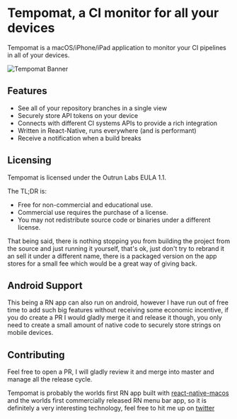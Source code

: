 # Tempomat, a CI monitor for all your devices

Tempomat is a macOS/iPhone/iPad application to monitor your CI pipelines in all of your devices.

![Tempomat Banner](https://github.com/ospfranco/tempomat/blob/master/assets/Banner1.jpg?raw=true)

## Features
- See all of your repository branches in a single view
- Securely store API tokens on your device
- Connects with different CI systems APIs to provide a rich integration
- Written in React-Native, runs everywhere (and is performant)
- Receive a notification when a build breaks

## Licensing
Tempomat is licensed under the Outrun Labs EULA 1.1.

The TL;DR is:

- Free for non-commercial and educational use.
- Commercial use requires the purchase of a license.
- You may not redistribute source code or binaries under a different license.

That being said, there is nothing stopping you from building the project from the source and just running it yourself, that's ok, just don't try to rebrand it an sell it under a different name, there is a packaged version on the app stores for a small fee which would be a great way of giving back.

## Android Support
This being a RN app can also run on android, however I have run out of free time to add such big features without receiving some economic incentive, if you do create a PR I would gladly merge it and release it though, you only need to create a small amount of native code to securely store strings on mobile devices.

## Contributing
Feel free to open a PR, I will gladly review it and merge into master and manage all the release cycle.

Tempomat is probably the worlds first RN app built with [react-native-macos](https://github.com/microsoft/react-native-macos) and the worlds first commercially released RN menu bar app, so it is definitely a very interesting technology, feel free to hit me up on [twitter](https://twitter.com/osfrnc)